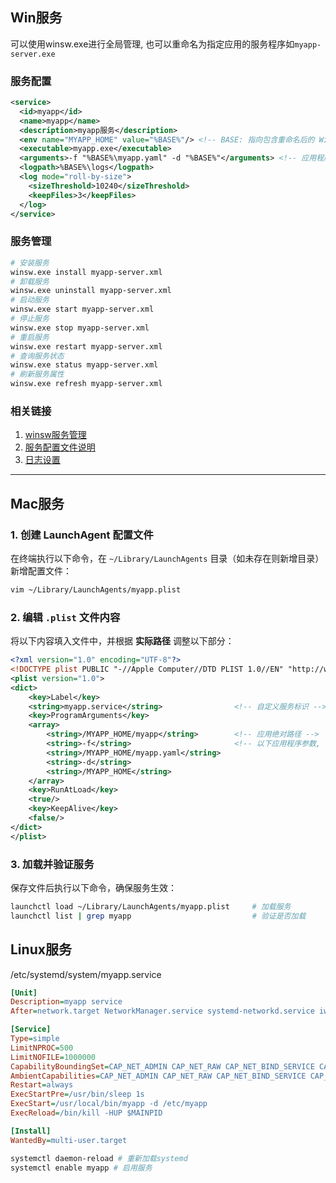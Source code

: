 
## Win服务

可以使用winsw.exe进行全局管理, 也可以重命名为指定应用的服务程序如`myapp-server.exe`

### 服务配置

```xml
<service>
  <id>myapp</id>
  <name>myapp</name>
  <description>myapp服务</description>
  <env name="MYAPP_HOME" value="%BASE%"/> <!-- BASE: 指向包含重命名后的 WinSW.exe 的目录 -->
  <executable>myapp.exe</executable>
  <arguments>-f "%BASE%\myapp.yaml" -d "%BASE%"</arguments> <!-- 应用程序参数 -->
  <logpath>%BASE%\logs</logpath>
  <log mode="roll-by-size">
    <sizeThreshold>10240</sizeThreshold>
    <keepFiles>3</keepFiles>
  </log>
</service>
```

### 服务管理

```sh
# 安装服务
winsw.exe install myapp-server.xml
# 卸载服务
winsw.exe uninstall myapp-server.xml
# 启动服务
winsw.exe start myapp-server.xml
# 停止服务
winsw.exe stop myapp-server.xml
# 重启服务
winsw.exe restart myapp-server.xml
# 查询服务状态
winsw.exe status myapp-server.xml
# 刷新服务属性
winsw.exe refresh myapp-server.xml
```

### 相关链接
1. [winsw服务管理](https://github.com/winsw/winsw)
2. [服务配置文件说明](https://github.com/winsw/winsw/blob/v3/docs/xml-config-file.md)
3. [日志设置](https://github.com/winsw/winsw/blob/v3/docs/logging-and-error-reporting.md)

---
## Mac服务

### 1. **创建 LaunchAgent 配置文件**
在终端执行以下命令，在 `~/Library/LaunchAgents` 目录（如未存在则新增目录）新增配置文件：
```bash
vim ~/Library/LaunchAgents/myapp.plist
```

### 2. **编辑 `.plist` 文件内容**
将以下内容填入文件中，并根据 **实际路径** 调整以下部分：
```xml
<?xml version="1.0" encoding="UTF-8"?>
<!DOCTYPE plist PUBLIC "-//Apple Computer//DTD PLIST 1.0//EN" "http://www.apple.com/DTDs/PropertyList-1.0.dtd">
<plist version="1.0">
<dict>
    <key>Label</key>
    <string>myapp.service</string>                <!-- 自定义服务标识 -->
    <key>ProgramArguments</key>
    <array>
        <string>/MYAPP_HOME/myapp</string>        <!-- 应用绝对路径 -->
        <string>-f</string>                       <!-- 以下应用程序参数, 可根据实际情况进行调整 -->
        <string>/MYAPP_HOME/myapp.yaml</string>   
        <string>-d</string>
        <string>/MYAPP_HOME</string>              
    </array>
    <key>RunAtLoad</key>
    <true/>
    <key>KeepAlive</key>
    <false/>
</dict>
</plist>
```

### 3. **加载并验证服务**
保存文件后执行以下命令，确保服务生效：
```bash
launchctl load ~/Library/LaunchAgents/myapp.plist     # 加载服务
launchctl list | grep myapp                           # 验证是否加载
```

## Linux服务

/etc/systemd/system/myapp.service

```ini
[Unit]
Description=myapp service
After=network.target NetworkManager.service systemd-networkd.service iwd.service

[Service]
Type=simple
LimitNPROC=500
LimitNOFILE=1000000
CapabilityBoundingSet=CAP_NET_ADMIN CAP_NET_RAW CAP_NET_BIND_SERVICE CAP_SYS_TIME CAP_SYS_PTRACE CAP_DAC_READ_SEARCH CAP_DAC_OVERRIDE
AmbientCapabilities=CAP_NET_ADMIN CAP_NET_RAW CAP_NET_BIND_SERVICE CAP_SYS_TIME CAP_SYS_PTRACE CAP_DAC_READ_SEARCH CAP_DAC_OVERRIDE
Restart=always
ExecStartPre=/usr/bin/sleep 1s
ExecStart=/usr/local/bin/myapp -d /etc/myapp
ExecReload=/bin/kill -HUP $MAINPID

[Install]
WantedBy=multi-user.target
```

```sh
systemctl daemon-reload # 重新加载systemd
systemctl enable myapp # 启用服务
```
